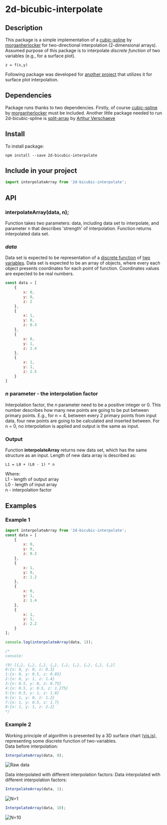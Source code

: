 # 2d-bicubic-interpolate

## Description

This package is a simple implementation of a [cubic-spline](https://www.npmjs.com/package/cubic-spline) by [morganherlocker](https://www.npmjs.com/~morganherlocker) for two-directional interpolation (2-dimensional arrays).  
Assumed purpose of this package is to interpolate *discrete function* of two variables (e.g., for a surface plot).
```
z = f(x,y)
```

Following package was developed for [another project](https://github.com/jablpiotrek/Contact-stress) that utilizes it for surface plot interpolation.
## Dependencies

Package runs thanks to two dependencies. Firstly, of course  [cubic-spline](https://www.npmjs.com/package/cubic-spline) by [morganherlocker](https://www.npmjs.com/~morganherlocker) must be included. Another little package needed to run 2d-bicubic-spline is [split-array](https://www.npmjs.com/package/split-array) by [Arthur Verschaeve](https://www.npmjs.com/~arthurvr)

## Install

To install package:
```
npm install --save 2d-bicubic-interpolate
```

## Include in your project

```javascript
import interpolateArray from '2d-bicubic-interpolate';
```
## API
### interpolateArray(data, n);
Function takes two parameters: data, including data set to interpolate, and parameter n that describes 'strength' of interpolation.
Function returns interpolated data set.

### *data*
Data set is expected to be representation of a [discrete function](https://mathbitsnotebook.com/Algebra1/FunctionGraphs/FNGContinuousDiscrete.html) of [two variables](https://en.wikipedia.org/wiki/Function_of_several_real_variables). Data set is expected to be an array of objects, where every each object presents coordinates for each point of function. Coordinates values are expected to be real numbers. 

```javascript
const data = [
    {
        x: 0, 
        y: 0, 
        z: 2
    },
    {
        x: 1, 
        y: 0, 
        z: 0.3
    },
    {
        x: 0, 
        y: 1, 
        z: 1.4
    },
    {
        x: 1, 
        y: 1, 
        z: 2.5
    }
]
```

### *n* parameter -  the interpolation factor

Interpolation factor, the n parameter need to be a positive integer or 0. This number describes how many new points are going to be put between primary points. E.g., for n = 4, between every 2 primary points from input data, four new points are going to be calculated and inserted between. For n = 0, no interpolation is applied and output is the same as input.  

### Output

Function **interpolateArray** returns new data set, which has the same structure as an input. Length of new data array is described as:
```
L1 = L0 + (L0 - 1) * n
```
Where:  
L1 -  length of output array  
L0 - length of input array  
n - interpolation factor

## Examples
### Example 1
```javascript
import interpolateArray from '2d-bicubic-interpolate';
const data = [
    {
        x: 0,
        y: 0,
        z: 0.3
    },
    {
        x: 1,
        y: 0,
        z: 1.2
    },
    {
        x: 0,
        y: 1,
        z: 1.4
    },
    {
        x: 1,
        y: 1,
        z: 2.2
    }
];

console.log(interpolateArray(data, 1));

/*
console: 

(9) [{…}, {…}, {…}, {…}, {…}, {…}, {…}, {…}, {…}]
0:{x: 0, y: 0, z: 0.3}
1:{x: 0, y: 0.5, z: 0.85}
2:{x: 0, y: 1, z: 1.4}
3:{x: 0.5, y: 0, z: 0.75}
4:{x: 0.5, y: 0.5, z: 1.275}
5:{x: 0.5, y: 1, z: 1.8}
6:{x: 1, y: 0, z: 1.2}
7:{x: 1, y: 0.5, z: 1.7}
8:{x: 1, y: 1, z: 2.2}
*/

```
### Example 2

Working principle of algorithm is presented by a 3D surface chart ([vis.js](http://visjs.org/)), representing some discrete function of two-variables.  
Data before interpolation: 
```javascript
InterpolateArray(data, 0);    
```
![Raw data](http://res.cloudinary.com/jablpiotrek/image/upload/c_fit,h_200,w_300/v1514856379/2d-bicubic-interpolate/0.png)

Data interpolated with different interpolation factors: 
Data interpolated with different interpolation factors: 
```javascript
InterpolateArray(data, 1);  
```

![N=1](http://res.cloudinary.com/jablpiotrek/image/upload/c_fit,h_200,w_300/v1514856379/2d-bicubic-interpolate/1.png)

```javascript
InterpolateArray(data, 10);  
```
![N=10](http://res.cloudinary.com/jablpiotrek/image/upload/c_fit,h_200,w_300/v1514856384/2d-bicubic-interpolate/10.png)


